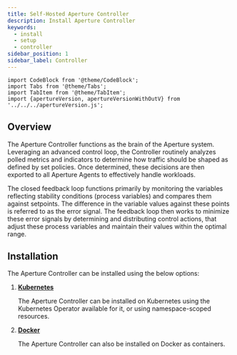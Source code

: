 ```yaml
---
title: Self-Hosted Aperture Controller
description: Install Aperture Controller
keywords:
  - install
  - setup
  - controller
sidebar_position: 1
sidebar_label: Controller
---
```


```mdx-code-block
import CodeBlock from '@theme/CodeBlock';
import Tabs from '@theme/Tabs';
import TabItem from '@theme/TabItem';
import {apertureVersion, apertureVersionWithOutV} from '../../../apertureVersion.js';
```

## Overview

The Aperture Controller functions as the brain of the Aperture system.
Leveraging an advanced control loop, the Controller routinely analyzes polled
metrics and indicators to determine how traffic should be shaped as defined by
set policies. Once determined, these decisions are then exported to all Aperture
Agents to effectively handle workloads.

The closed feedback loop functions primarily by monitoring the variables
reflecting stability conditions (process variables) and compares them against
setpoints. The difference in the variable values against these points is
referred to as the error signal. The feedback loop then works to minimize these
error signals by determining and distributing control actions, that adjust these
process variables and maintain their values within the optimal range.

## Installation

The Aperture Controller can be installed using the below options:

1. [**Kubernetes**](kubernetes/kubernetes.md)

   The Aperture Controller can be installed on Kubernetes using the Kubernetes
   Operator available for it, or using namespace-scoped resources.

2. [**Docker**](docker.md)

   The Aperture Controller can also be installed on Docker as containers.

